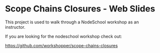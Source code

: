 # Scope Chains Closures - Web Slides

This project is used to walk through a NodeSchool workshop as an instructor.

If you are looking for the nodeschool workshop check out:

https://github.com/workshopper/scope-chains-closures
